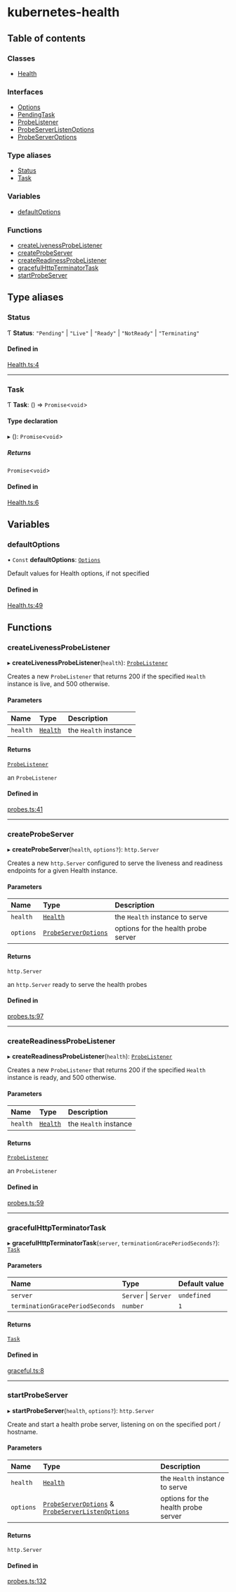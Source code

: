 # kubernetes-health

## Table of contents

### Classes

- [Health](classes/Health.md)

### Interfaces

- [Options](interfaces/Options.md)
- [PendingTask](interfaces/PendingTask.md)
- [ProbeListener](interfaces/ProbeListener.md)
- [ProbeServerListenOptions](interfaces/ProbeServerListenOptions.md)
- [ProbeServerOptions](interfaces/ProbeServerOptions.md)

### Type aliases

- [Status](modules.md#status)
- [Task](modules.md#task)

### Variables

- [defaultOptions](modules.md#defaultoptions)

### Functions

- [createLivenessProbeListener](modules.md#createlivenessprobelistener)
- [createProbeServer](modules.md#createprobeserver)
- [createReadinessProbeListener](modules.md#createreadinessprobelistener)
- [gracefulHttpTerminatorTask](modules.md#gracefulhttpterminatortask)
- [startProbeServer](modules.md#startprobeserver)

## Type aliases

### Status

Ƭ **Status**: `"Pending"` \| `"Live"` \| `"Ready"` \| `"NotReady"` \| `"Terminating"`

#### Defined in

[Health.ts:4](https://github.com/jacobwgillespie/kubernetes-health/blob/main/src/Health.ts#L4)

---

### Task

Ƭ **Task**: () => `Promise`<`void`\>

#### Type declaration

▸ (): `Promise`<`void`\>

##### Returns

`Promise`<`void`\>

#### Defined in

[Health.ts:6](https://github.com/jacobwgillespie/kubernetes-health/blob/main/src/Health.ts#L6)

## Variables

### defaultOptions

• `Const` **defaultOptions**: [`Options`](interfaces/Options.md)

Default values for Health options, if not specified

#### Defined in

[Health.ts:49](https://github.com/jacobwgillespie/kubernetes-health/blob/main/src/Health.ts#L49)

## Functions

### createLivenessProbeListener

▸ **createLivenessProbeListener**(`health`): [`ProbeListener`](interfaces/ProbeListener.md)

Creates a new `ProbeListener` that returns 200 if the specified `Health` instance is live, and 500 otherwise.

#### Parameters

| Name     | Type                          | Description           |
| :------- | :---------------------------- | :-------------------- |
| `health` | [`Health`](classes/Health.md) | the `Health` instance |

#### Returns

[`ProbeListener`](interfaces/ProbeListener.md)

an `ProbeListener`

#### Defined in

[probes.ts:41](https://github.com/jacobwgillespie/kubernetes-health/blob/main/src/probes.ts#L41)

---

### createProbeServer

▸ **createProbeServer**(`health`, `options?`): `http.Server`

Creates a new `http.Server` configured to serve the liveness and readiness endpoints for a given Health instance.

#### Parameters

| Name      | Type                                                     | Description                         |
| :-------- | :------------------------------------------------------- | :---------------------------------- |
| `health`  | [`Health`](classes/Health.md)                            | the `Health` instance to serve      |
| `options` | [`ProbeServerOptions`](interfaces/ProbeServerOptions.md) | options for the health probe server |

#### Returns

`http.Server`

an `http.Server` ready to serve the health probes

#### Defined in

[probes.ts:97](https://github.com/jacobwgillespie/kubernetes-health/blob/main/src/probes.ts#L97)

---

### createReadinessProbeListener

▸ **createReadinessProbeListener**(`health`): [`ProbeListener`](interfaces/ProbeListener.md)

Creates a new `ProbeListener` that returns 200 if the specified `Health` instance is ready, and 500 otherwise.

#### Parameters

| Name     | Type                          | Description           |
| :------- | :---------------------------- | :-------------------- |
| `health` | [`Health`](classes/Health.md) | the `Health` instance |

#### Returns

[`ProbeListener`](interfaces/ProbeListener.md)

an `ProbeListener`

#### Defined in

[probes.ts:59](https://github.com/jacobwgillespie/kubernetes-health/blob/main/src/probes.ts#L59)

---

### gracefulHttpTerminatorTask

▸ **gracefulHttpTerminatorTask**(`server`, `terminationGracePeriodSeconds?`): [`Task`](modules.md#task)

#### Parameters

| Name                            | Type                 | Default value |
| :------------------------------ | :------------------- | :------------ |
| `server`                        | `Server` \| `Server` | `undefined`   |
| `terminationGracePeriodSeconds` | `number`             | `1`           |

#### Returns

[`Task`](modules.md#task)

#### Defined in

[graceful.ts:8](https://github.com/jacobwgillespie/kubernetes-health/blob/main/src/graceful.ts#L8)

---

### startProbeServer

▸ **startProbeServer**(`health`, `options?`): `http.Server`

Create and start a health probe server, listening on on the specified port / hostname.

#### Parameters

| Name      | Type                                                                                                                            | Description                         |
| :-------- | :------------------------------------------------------------------------------------------------------------------------------ | :---------------------------------- |
| `health`  | [`Health`](classes/Health.md)                                                                                                   | the `Health` instance to serve      |
| `options` | [`ProbeServerOptions`](interfaces/ProbeServerOptions.md) & [`ProbeServerListenOptions`](interfaces/ProbeServerListenOptions.md) | options for the health probe server |

#### Returns

`http.Server`

#### Defined in

[probes.ts:132](https://github.com/jacobwgillespie/kubernetes-health/blob/main/src/probes.ts#L132)
